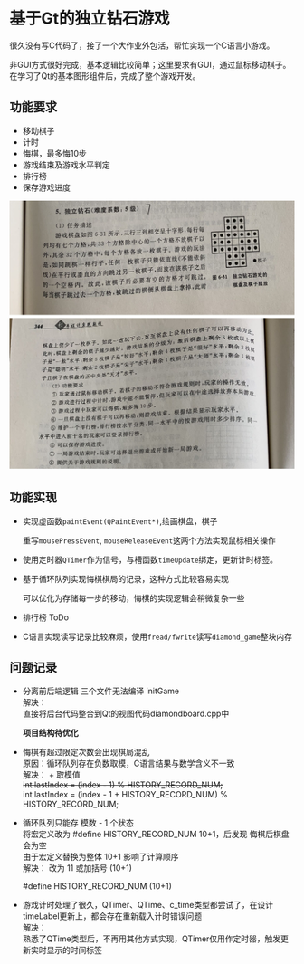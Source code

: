 # 基于Gt的独立钻石游戏

很久没有写C代码了，接了一个大作业外包活，帮忙实现一个C语言小游戏。

非GUI方式很好完成，基本逻辑比较简单；这里要求有GUI，通过鼠标移动棋子。在学习了Qt的基本图形组件后，完成了整个游戏开发。



## 功能要求

- 移动棋子
- 计时
- 悔棋，最多悔10步
- 游戏结束及游戏水平判定
- 排行榜
- 保存游戏进度

![](./requirement.jpg)



## 功能实现

- 实现虚函数`paintEvent(QPaintEvent*)`,绘画棋盘，棋子  

  重写`mousePressEvent`, `mouseReleaseEvent`这两个方法实现鼠标相关操作

- 使用定时器`QTimer`作为信号，与槽函数`timeUpdate`绑定，更新计时标签。

- 基于循环队列实现悔棋棋局的记录，这种方式比较容易实现  

  可以优化为存储每一步的移动，悔棋的实现逻辑会稍微复杂一些

- 排行榜 ToDo

- C语言实现读写记录比较麻烦，使用`fread/fwrite`读写`diamond_game`整块内存



## 问题记录

- 分离前后端逻辑 三个文件无法编译 initGame  
  解决：  
  直接将后台代码整合到Qt的视图代码diamondboard.cpp中  

  **项目结构待优化**
  
- 悔棋有超过限定次数会出现棋局混乱  
  原因：循环队列存在负数取模，C语言结果与数学含义不一致  
  解决： + 取模值  
  ~~int lastIndex = (index - 1) % HISTORY_RECORD_NUM;~~  
  int lastIndex = (index - 1 + HISTORY_RECORD_NUM) % HISTORY_RECORD_NUM;

- 循环队列只能存 模数 - 1 个状态  
  将宏定义改为 #define HISTORY_RECORD_NUM 10+1，后发现 悔棋后棋盘会为空  
  由于宏定义替换为整体 10+1 影响了计算顺序  
  解决： 改为 11 或加括号 (10+1)  

  #define HISTORY_RECORD_NUM (10+1)
  
- 游戏计时处理了很久，QTimer、QTime、c_time类型都尝试了，在设计timeLabel更新上，都会存在重新载入计时错误问题  
  解决：  
  熟悉了QTime类型后，不再用其他方式实现，QTimer仅用作定时器，触发更新实时显示的时间标签  
